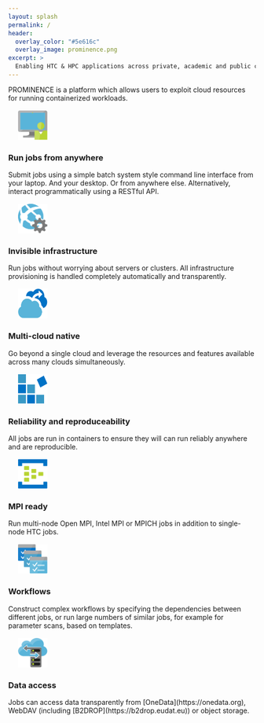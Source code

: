 ```yaml
---
layout: splash
permalink: /
header:
  overlay_color: "#5e616c"
  overlay_image: prominence.png
excerpt: >
  Enabling HTC & HPC applications across private, academic and public clouds. 
---
```


PROMINENCE is a platform which allows users to exploit cloud resources for running containerized workloads.
<br/>
<br/>
<img width="60" height="60" src="prominence-job-submission.png" hspace="20">
<h3>Run jobs from anywhere</h3>
Submit jobs using a simple batch system style command line interface from your laptop. And your desktop. Or from anywhere else. Alternatively, interact programmatically using a RESTful API.
<br/>
<br/>

<img width="60" height="60" src="prominence-invisible.png" hspace="20">
<h3>Invisible infrastructure</h3>
Run jobs without worrying about servers or clusters.
All infrastructure provisioning is handled completely automatically and transparently.
<br/>
<br/>

<img width="60" height="60" src="prominence-burst.png" hspace="20">
<h3>Multi-cloud native</h3>
Go beyond a single cloud and leverage the resources and features available across many clouds simultaneously.
<br/>
<br/>

<img width="60" height="60" src="prominence-containers.png" hspace="20">
<h3>Reliability and reproduceability</h3>
All jobs are run in containers to ensure they will can run reliably anywhere and are reproducible.
<br/>
<br/>

<img width="60" height="60" src="prominence-multi-node.png" hspace="20">
<h3>MPI ready</h3>
Run multi-node Open MPI, Intel MPI or MPICH jobs in addition to single-node HTC jobs.
<br/>
<br/>

<img width="60" height="60" src="prominence-workflow.png" hspace="20">
<h3>Workflows</h3>
Construct complex workflows by specifying the dependencies between different jobs, or run large numbers
of similar jobs, for example for parameter scans, based on templates.
<br/>
<br/>

<img width="60" height="60" src="prominence-storage.png" hspace="20">
<h3>Data access</h3>
Jobs can access data transparently from [OneData](https://onedata.org), WebDAV (including [B2DROP](https://b2drop.eudat.eu)) or object storage.
